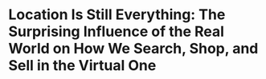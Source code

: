 # Location Is Still Everything: The Surprising Influence of the Real World on How We Search, Shop, and Sell in the Virtual One

## 

